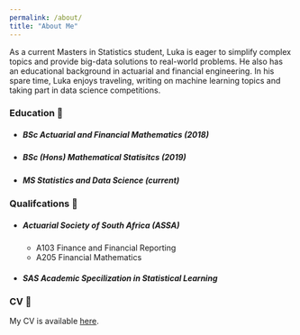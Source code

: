```yaml
---
permalink: /about/
title: "About Me"
---
```


As a current Masters in Statistics student, Luka is eager to simplify complex topics and provide big-data solutions to real-world problems. He also has an educational background in actuarial and financial engineering. In his spare time, Luka enjoys traveling, writing on machine learning topics and taking part in data science competitions. 

### Education :tophat:

- ##### BSc Actuarial and Financial Mathematics (2018)
- ##### BSc (Hons) Mathematical Statisitcs (2019)
- ##### MS Statistics and Data Science (current)

### Qualifcations :green_book:

- ##### Actuarial Society of South Africa (ASSA)
   - A103 Finance and Financial Reporting
   - A205 Financial Mathematics
   
- ##### SAS Academic Specilization in Statistical Learning

### CV :closed_book:

My CV is available [here](https://lukazambuca.github.io/assets/images/Luka_Beverin_CV.pdf).


